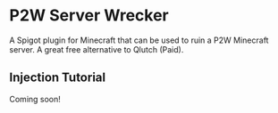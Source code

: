 # P2W Server Wrecker

A Spigot plugin for Minecraft that can be used to ruin a P2W Minecraft server. A great free alternative to Qlutch (Paid).

## Injection Tutorial

Coming soon!
